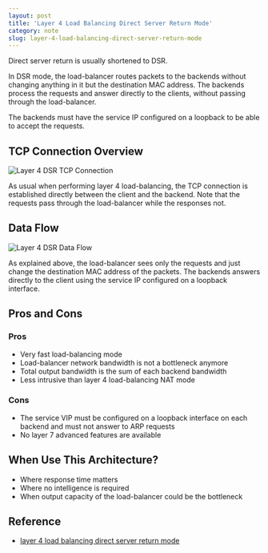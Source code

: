 ```yaml
---
layout: post
title: 'Layer 4 Load Balancing Direct Server Return Mode'
category: note
slug: layer-4-load-balancing-direct-server-return-mode
---
```

Direct server return is usually shortened to DSR.

In DSR mode, the load-balancer routes packets to the backends without changing anything in it but the destination MAC address. The backends process the requests and answer directly to the clients, without passing through the load-balancer.

The backends must have the service IP configured on a loopback to be able to accept the requests.

## TCP Connection Overview

![Layer 4 DSR TCP Connection](/assets/images/layer-4-load-balancing-direct-server-return-mode/layer4-dsr-tcp-connection.png)

As usual when performing layer 4 load-balancing, the TCP connection is established directly between the client and the backend. Note that the requests pass through the load-balancer while the responses not.

## Data Flow

![Layer 4 DSR Data Flow](/assets/images/layer-4-load-balancing-direct-server-return-mode/layer4-dsr-data-flow.png)

As explained above, the load-balancer sees only the requests and just change the destination MAC address of the packets. The backends answers directly to the client using the service IP configured on a loopback interface.

## Pros and Cons

### Pros

- Very fast load-balancing mode
- Load-balancer network bandwidth is not a bottleneck anymore
- Total output bandwidth is the sum of each backend bandwidth
- Less intrusive than layer 4 load-balancing NAT mode

### Cons

- The service VIP must be configured on a loopback interface on each backend and must not answer to ARP requests
- No layer 7 advanced features are available

## When Use This Architecture?

- Where response time matters
- Where no intelligence is required
- When output capacity of the load-balancer could be the bottleneck

## Reference

- [layer 4 load balancing direct server return mode](https://www.haproxy.com/blog/layer-4-load-balancing-direct-server-return-mode/)
